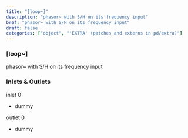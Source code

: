 ```yaml
---
title: "[loop~]"
description: "phasor~ with S/H on its frequency input"
bref: "phasor~ with S/H on its frequency input"
draft: false
categories: ["object", "'EXTRA' (patches and externs in pd/extra)"]
---
```


### [loop~]

phasor~ with S/H on its frequency input

### Inlets & Outlets

inlet 0

 - dummy

outlet 0

 - dummy
 
